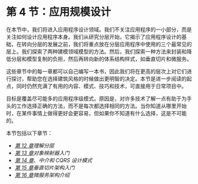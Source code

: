 # 第 4 节：应用规模设计

在本节中，我们将进入应用程序设计领域。我们不关注应用程序的一小部分，而是关注如何设计应用程序本身。我们从研究分层开始，它揭示了应用程序设计的基础，在转向分层的发展之前，我们将重点放在分层应用程序中使用的三个最常见的层上。我们探索了两种建模领域模型的方法。然后，我们探索一种方法来封装和降低分层和模型复制的负担，然后再转向新的体系结构样式，如垂直切片和微服务。

这些章节中的每一章都可以自己编写一本书，因此我们将在更高的层次上对它们进行探讨，帮助您在选择建筑风格的时候做出更明智的决定。本节是进一步阅读的起点，同时仍然充满了有用的内容、模式、技巧和技术，可直接用于日常项目中。

目标是覆盖尽可能多的应用程序级模式。原因是，对许多技术了解一点有助于为手头的工作选择正确的方法，而不是每次都选择相同的方法。当你知道从哪里开始时，在某件事情上做得更好会更容易，但如果你不知道有什么选择，这是不可能的。

本节包括以下章节：

*   [*第 12 章*](12.html#_idTextAnchor230)*理解分层*
*   [*第 13 章*](13.html#_idTextAnchor248)*对象映射器入门*
*   [*第 14 章*](14.html#_idTextAnchor261)、*中介和 CQRS 设计模式*
*   [*第 15 章*](15.html#_idTextAnchor282)*垂直切片架构入门*
*   [*第 16 章*](16.html#_idTextAnchor291)*微服务架构介绍*